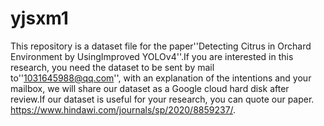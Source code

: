 # yjsxm1

This repository is a dataset file for the paper''Detecting Citrus in Orchard Environment by UsingImproved YOLOv4''.If you are interested in this research, you need the dataset to be sent by mail to''1031645988@qq.com'', with an explanation of the intentions and your mailbox, we will share our dataset as a Google cloud hard disk after review.If our dataset is useful for your research, you can quote our paper.
https://www.hindawi.com/journals/sp/2020/8859237/.
